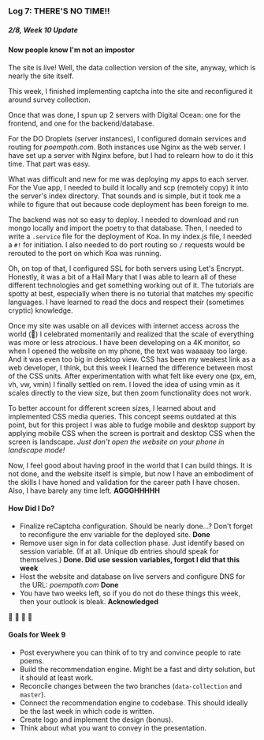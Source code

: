 ### Log 7: THERE'S NO TIME!!

##### 2/8, Week 10 Update

#### Now people know I'm not an impostor

The site is live! Well, the data collection version of the site, anyway, which is nearly the site itself. 

This week, I finished implementing captcha into the site and reconfigured it around survey collection. 

Once that was done, I spun up 2 servers with Digital Ocean: one for the frontend, and one for the backend/database. 

For the DO Droplets (server instances), I configured domain services and routing for _poempath.com_. Both instances use 
Nginx as the web server. I have set up a server with Nginx before, but I had to relearn how to do it this time. That 
part was easy. 

What was difficult and new for me was deploying my apps to each server. For the Vue app, I needed to build it locally
and scp (remotely copy) it into the server's index directory. That sounds and is simple, but it took me a while to 
figure that out because code deployment has been foreign to me. 
 
The backend was not so easy to deploy. I needed to download and run mongo locally and import the poetry to that 
database. Then, I needed to write a `.service` file for the deployment of Koa. In my index.js file, I needed a `#!` for 
initiation. I also needed to do port routing so `/` requests would be rerouted to the port on which Koa was running. 
 
Oh, on top of that, I configured SSL for both servers using Let's Encrypt. Honestly, it was a bit of a Hail Mary 
that I was able to learn all of these different technologies and get something working out of it. The tutorials are 
spotty at best, especially when there is no tutorial that matches my specific languages. I have  learned to read the
docs and respect their (sometimes cryptic) knowledge. 

Once my site was usable on all devices with internet access across the world (:tada:) I celebrated momentarily and 
realized that the scale of everything was more or less atrocious. I have been developing on a 4K monitor, so when I 
opened the website on my phone, the text was waaaaay too large. And it was even too big in desktop view. CSS
has been my weakest link as a web developer, I think, but this week I learned the difference between most of the 
CSS units. After experimentation with what felt like every one (px, em, vh, vw, vmin) I finally settled on rem.
I loved the idea of using vmin as it scales directly to the view size, but then zoom functionality does not work. 
  
To better account for different screen sizes, I learned about and implemented CSS media queries. This concept seems 
outdated at this point, but for this project I was able to fudge mobile and desktop support by applying mobile CSS 
when the screen is portrait and desktop CSS when the screen is landscape. _Just don't open the website on your phone 
in landscape mode!_

Now, I feel good about having proof in the world that I can build things. It is not done, and the website itself is 
simple, but now I have an embodiment of the skills I have honed and validation for the career path I have chosen. 
Also, I have barely any time left. **AGGGHHHHH**

#### How Did I Do?

- Finalize reCaptcha configuration. Should be nearly done...? Don't forget to reconfigure the env variable for the 
deployed site. **Done** 
- Remove user sign in for data collection phase. Just identify based on session variable. (If at all. Unique db 
entries should speak for themselves.) **Done. Did use session variables, forgot I did that this week**
- Host the website and database on live servers and configure DNS for the URL: _poempath.com_ **Done**
- You have two weeks left, so if you do not do these things this week, then your outlook is bleak.  **Acknowledged**

:100: :clap: :clap: :clap:

#### Goals for Week 9

- Post everywhere you can think of to try and convince people to rate poems. 
- Build the recommendation engine. Might be a fast and dirty solution, but it should at least work.
- Reconcile changes between the two branches (`data-collection` and `master`).
- Connect the recommendation engine to codebase. This should ideally be the last week in which code is written. 
- Create logo and implement the design (bonus).
- Think about what you want to convey in the presentation. 